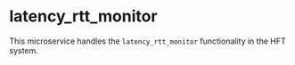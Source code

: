 # latency_rtt_monitor

This microservice handles the `latency_rtt_monitor` functionality in the HFT system.